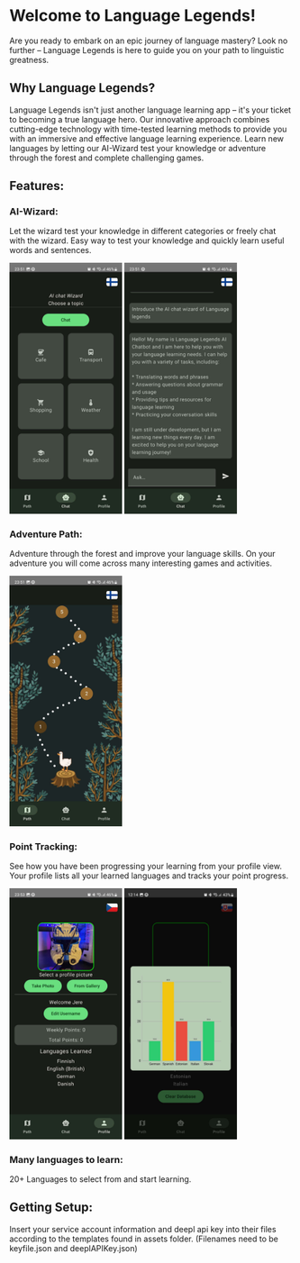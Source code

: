 # Welcome to Language Legends!

Are you ready to embark on an epic journey of language mastery? Look no further – Language Legends is here to guide you on your path to linguistic greatness.

## Why Language Legends?

Language Legends isn't just another language learning app – it's your ticket to becoming a true language hero. Our innovative approach combines cutting-edge technology with time-tested learning methods to provide you with an immersive and effective language learning experience. Learn new languages by letting our AI-Wizard test your knowledge or adventure through the forest and complete challenging games.

## Features:

### AI-Wizard: 
Let the wizard test your knowledge in different categories or freely chat with the wizard. Easy way to test your knowledge and quickly learn useful words and sentences.
<p>
  <img src="./readme-images/AiMenu.jpg" title="AI Menu" width="200">  <img src="./readme-images/AiWizard.jpg" title="AI Wizard" width="200">
</p>

### Adventure Path: 
Adventure through the forest and improve your language skills. On your adventure you will come across many interesting games and activities.
<p>
  <img src="./readme-images/path.jpg" title="Path screen" width="200">
</p>

### Point Tracking: 
See how you have been progressing your learning from your profile view. Your profile lists all your learned languages and tracks your point progress.
<p>
  <img src="./readme-images/profile.jpg" title="Profile screen" width="200"> <img src="./readme-images/bargraph.jpg" title="Bar Graph" width="200">
</p>

### Many languages to learn: 
20+ Languages to select from and start learning. 

## Getting Setup:
Insert your service account information and deepl api key into their files according to the templates found in assets folder. (Filenames need to be keyfile.json and deeplAPIKey.json)
